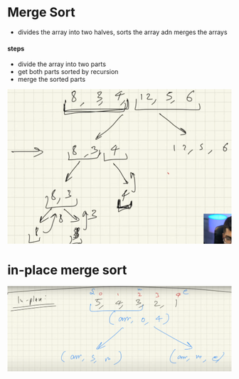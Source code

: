 # Merge Sort

- divides the array into two halves, sorts the array adn merges the arrays

<h4> steps </h4>

- divide the array into two parts
- get both parts sorted by recursion
- merge the sorted parts

![Alt text](image-2.png)

# in-place merge sort
![Alt text](image-3.png)